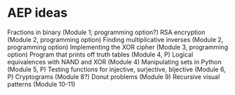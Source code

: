 AEP ideas
=========

Fractions in binary (Module 1; programming option?) 
RSA encryption (Module 2, programming option) 
Finding multiplicative inverses (Module 2, programming option) 
Implementing the XOR cipher (Module 3, programming option)
Program that prints off truth tables (Module 4, P)
Logical equivalences with NAND and XOR (Module 4) 
Manipulating sets in Python (Module 5, P)
Testing functions for injective, surjective, bijective (Module 6, P)
Cryptograms (Module 8?)
Donut problems (Module 9)
Recursive visual patterns (Module 10-11)